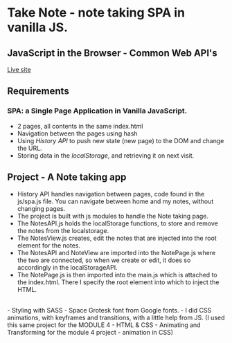 # Take Note - note taking SPA in vanilla JS.

## JavaScript in the Browser - Common Web API's

[Live site]()

## Requirements

### SPA: a Single Page Application in Vanilla JavaScript.

- 2 pages, all contents in the same index.html
- Navigation between the pages using hash
- Using _History API_ to push new state (new page) to the DOM and change the URL.
- Storing data in the _localStorage_, and retrieving it on next visit.

## Project - A Note taking app

- History API handles navigation between pages, code found in the js/spa.js file.
  You can navigate between home and my notes, without changing pages.
- The project is built with js modules to handle the Note taking page.
- The NotesAPI.js holds the localStorage functions, to store and remove the notes from the localstorage.
- The NotesView.js creates, edit the notes that are injected into the root element for the notes.
- The NotesAPI and NoteView are imported into the NotePage.js where the two are connected, so when we create or edit, it does so accordingly in the localStorageAPI.
- The NotePage.js is then imported into the main.js which is attached to the index.html. There I specify the root element into which to inject the HTML.

<br>
- Styling with SASS
- Space Grotesk font from Google fonts.
- I did CSS animations, with keyframes and transitions, with a little help from JS.
(I used this same project for the MODULE 4 - HTML & CSS - Animating and Transforming for the module 4 project - animation in CSS)
